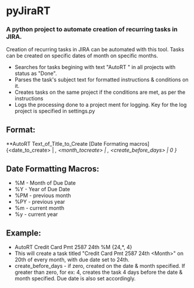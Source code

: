 # pyJiraRT

### A python project to automate creation of recurring tasks in JIRA.

Creation of recurring tasks in JIRA can be automated with this tool. Tasks can be created on specific dates of month on specific months.
* Searches for tasks begining with text "AutoRT " in all projects with status as "Done".
* Parses the task's subject text for formatted instructions & conditions on it.
* Creates tasks on the same project if the conditions are met, as per the instructions
* Logs the processing done to a project ment for logging. Key for the log project is specified in settings.py


## Format:

**AutoRT Text_of_Title_to_Create [Date Formating macros] {<date_to_create> | *, <month_tocreate> | *, <create_before_days> | 0 }**

## Date Formatting Macros:
- %M - Month of Due Date
- %Y - Year of Due Date
- %PM - previous month
- %PY - previous year
- %m - current month
- %y - current year
 
## Example: 
* AutoRT Credit Card Pmt 2587 24th %M {24,\*, 4} 
* This will create a task titled "Credit Card Pmt 2587 24th \<Month\>" on 20th of every month, with due date set to 24th.
* create_before_days - if zero, created on the date & month specified. If greater than zero, for ex: 4, creates the task 4 days before the date & month specified. Due date is also set accordingly.
